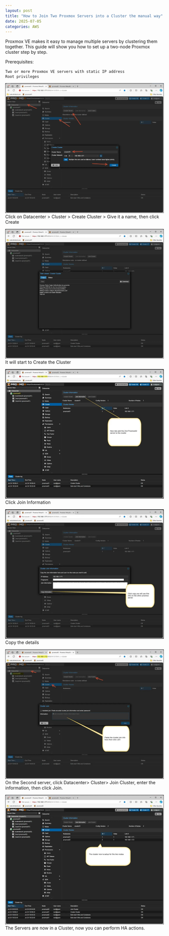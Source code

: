 ```yaml
---
layout: post
title: "How to Join Two Proxmox Servers into a Cluster the manual way"
date: 2025-07-05
categories: AWS
---
```

Proxmox VE makes it easy to manage multiple servers by clustering them together. This guide will show you how to set up a two-node Proxmox cluster step by step.

Prerequisites:

    Two or more Proxmox VE servers with static IP address
    Root privileges

 
![CloudFront Invalidation Flowchart](/assets/images/How-to-Join-Two-Proxmox-Servers-into-a-Cluster-the-manual-way/1.png)  
Click on Datacenter > Cluster > Create Cluster > Give it a name, then click Create

![CloudFront Invalidation Flowchart](/assets/images/How-to-Join-Two-Proxmox-Servers-into-a-Cluster-the-manual-way/2.png)  
It will start to Create the Cluster

![CloudFront Invalidation Flowchart](/assets/images/How-to-Join-Two-Proxmox-Servers-into-a-Cluster-the-manual-way/3.png)  
Click Join Information  

![CloudFront Invalidation Flowchart](/assets/images/How-to-Join-Two-Proxmox-Servers-into-a-Cluster-the-manual-way/4.png)  
Copy the details  

![CloudFront Invalidation Flowchart](/assets/images/How-to-Join-Two-Proxmox-Servers-into-a-Cluster-the-manual-way/5.png)  
On the Second server, click Datacenter> Cluster> Join Cluster, enter the information, then click Join.  

![CloudFront Invalidation Flowchart](/assets/images/How-to-Join-Two-Proxmox-Servers-into-a-Cluster-the-manual-way/6.png)  
The Servers are now in a Cluster, now you can perform HA actions.